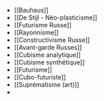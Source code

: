 - [[Bauhaus]]
- [[De Stijl - Néo-plasticisme]]
- [[Futurisme Russe]]
- [[Rayonnisme]]
- [[Constructivisme Russe]]
- [[Avant-garde Russes]]
- [[Cubisme analytique]]
- [[Cubisme synthétique]]
- [[Futurisme]]
- [[Cubo-futuriste]]
- [[Suprématisme (art)]]
-